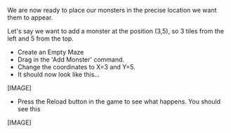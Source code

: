 We are now ready to place our monsters in the precise location we want them to appear.

Let's say we want to add a monster at the position (3,5), so 3 tiles from the left and 5 from the top. 

- Create an Empty Maze
- Drag in the 'Add Monster' command.
- Change the coordinates to X=3 and Y=5.
- It should now look like this...

[IMAGE]

- Press the Reload button in the game to see what happens. You should see this

[IMAGE]

